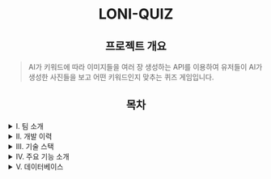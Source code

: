 <!-- 마크다운 작성 시 html 코드와 혼합해서 작성해도 되지만 마크다운 코드와 html코드가 붙지 않게 할 것. -->
<h1 align="center">LONI-QUIZ</h1>

<h2 align="center">프로젝트 개요</h2>

>AI가 키워드에 따라 이미지들을 여러 장 생성하는 API를 이용하여 유저들이 AI가 생성한 사진들을 보고 어떤 키워드인지 맞추는 퀴즈 게임입니다.

<!-- 간략한 개요와 함께 강조되는 이미지를 넣으시오. ex) 로고, 메인화면, 동영상(시연)  // 또는 게임 플레이 방법을 간단히 소개하는 것도 좋습니다.  -->

<h2 align="center">목차</h2>

<details>
  <summary>I. 팀 소개</summary>
  <!-- 할 일은 자신이 한 것을 <td>할 일</td> 내부에 <li></li>를 만들어 입력할 것. -->
  <h2 align="center" id = "I_team">[Palm Tree] Team</h2>
  <img alt="palm tree" src="https://github.com/sarimiro56/Markdown_Test/assets/128454837/463b4910-fa09-4f02-90e7-43554b236058" />  
  <p align="center">※ 프로필 이미지를 누르면 해당 GitHub로 이동합니다! </p>
  <Table align="center">
    <tr>
      <td>Github</td>
      <td>이름</td>
      <td>담당</td>
      <td>구현한 것</td>
    </tr>
    <tr>
      <td>
        <a href="https://github.com/bumjun2" target="_blank">
          <img src="https://github.com/bumjun2.png?size=150" alt="bumjun2's GitHub" />
        </a>
      </td>
      <td>정범준</td>
      <td>Project Manager & Backend</td>
      <td>
        <li>DB 생성</li>
      </td>
    </tr>
    <tr>
      <td>
        <a href="https://github.com/smg0218" target="_blank">
          <img src="https://avatars.githubusercontent.com/u/97341527?v=4" width="150" height="150" alt="Ajeabal's GitHub" />
        </a>
      </td>
      <td>이승한</td>
      <td>Backend</td>
      <td>
        <li>채팅 웹소켓 구현</li>
      </td>
    </tr>
    <tr>
      <td>
        <a href="https://github.com/oyg9731" target="_blank">
          <img src="https://github.com/oyg9731.png?size=150" alt="oyg9731's GitHub" />
        </a>
      </td>
      <td>오영석</td>
      <td>FrontEnd</td>
      <td>
        <li>Main(메인화면)</li>
        <li>GamePage(게임방)</li>
      </td>
    </tr>
    <tr>
      <td>
        <a href="https://github.com/YoungHeeSo" target="_blank">
          <img src="https://github.com/YoungHeeSo.png?size=150" alt="YoungHeeSo's GitHub" />
        </a>
      </td>
      <td>박소영</td>
      <td>FrontEnd</td>
      <td>
        <li>login(로그인)</li>
        <li>Join(회원가입)</li>
        <li>MyPage(사용자 프로필)</li>
      </td>
    </tr>
    <tr>
      <td>
        <a href="https://github.com/sarimiro56" target="_blank">
          <img src="https://github.com/sarimiro56.png?size=150" alt="sarimiro56's GitHub" />
        </a>
      </td>
      <td>태은선</td>
      <td>FrontEnd</td>
      <td>
        <li>Lobby(로비)</li>
      </td>
    </tr>
  </Table>
</details>

<details>
  <summary>II. 개발 이력</summary>
  <h2 align="center">개발 이력</h2>
  <p align="center">
    개발기간: 2024년 01월 15일 ~ 2024년 02월 22일
  </p>
  <!-- 이 곳에 개발 일정 달력을 넣어주세요. -->
</details>

<details>
  <summary>III. 기술 스택</summary>
  <h2 align="center">기술 스택</h2>

  <h3 align="center"> Frontend </h3>
  <p align="center">
    <img alt="Javascript" src="https://img.shields.io/badge/-Javascript-F7DF1E?style=flat-square&logo=javascript&logoColor=white" />
    <img alt="React" src="https://img.shields.io/badge/-React-45b8d8?style=flat-square&logo=react&logoColor=white" />
    <img alt="HTML5" src="https://img.shields.io/badge/-HTML5-E34F26?style=flat-square&logo=html5&logoColor=white" /> 
    <img alt="CSS3" src="https://img.shields.io/badge/-CSS3-157286?style=flat-square&logo=css3&logoColor=white" /> 
    <img alt="Bootstrap" src="https://img.shields.io/badge/-Bootstrap-563D7C?style=flat-square&logo=bootstrap&logoColor=white" />
  </p>

  <h3 align="center"> Backend </h3>
  <p align="center">
    <img alt="NodeJS" src="https://img.shields.io/badge/-NodeJS-43853d?style=flat-square&logo=nodedotjs&logoColor=white" />
    <img alt="Java" src="https://img.shields.io/badge/Java-007396?style=flat&logo=Conda-Forge&logoColor=white" />
  </p>

  <h3 align="center"> DB </h3>
  <p align="center">
    <img alt="MariaDb" src="https://img.shields.io/badge/-MariaDB-003545?style=flat-square&logo=mariadb&logoColor=white" />
  </p>

  <h3 align="center"> Tools </h3>
  <p align="center">
    <img alt="GIT" src="https://img.shields.io/badge/-Git-F05032?style=flat-square&logo=git&logoColor=white" />
    <img alt="GitHub" src="https://img.shields.io/badge/-GitHub-181717?style=flat-square&logo=github&logoColor=white" />
    <img alt="Postman" src="https://img.shields.io/badge/-Postman-FF6C37?style=flat-square&logo=postman&logoColor=white" />
  </p>

  <h3 align="center"> Another </h3>
  <p align="center">
    <img alt="Canva" src="https://img.shields.io/badge/Canva-%2300C4CC.svg?style=for-the-badge&logo=Canva&logoColor=white" />
    <img alt="Figma" src="https://img.shields.io/badge/figma-%23F24E1E.svg?style=for-the-badge&logo=figma&logoColor=white" />
    <img alt="KakaoTalk" src="https://img.shields.io/badge/kakaotalk-ffcd00.svg?style=for-the-badge&logo=kakaotalk&logoColor=000000" />
    <img alt="Discord" src="https://img.shields.io/badge/Discord-%235865F2.svg?style=for-the-badge&logo=discord&logoColor=white" />
  </p>
</details>

<details>
  <summary>IV. 주요 기능 소개</summary>
  <h2 align="center">주요 기능 소개</h2>
  <!-- 설명할 때 요약할 부분은 > 를 이용하여 내용을 강조할 것. -->

- /login (로그인)

> 로그인 화면

  <!-- 사진 첨부 -->
- ? (메인)

> 게임 소개 화면

  <!-- 사진 첨부 -->
- /lobby (게임 로비)

> 게임 방 생성 및 입장 이전 화면

  <!-- 사진 첨부 -->
- ? (게임방)

> 게임 하는 곳

  <!-- 사진 첨부 -->
</details>

<details>
  <summary>V. 데이터베이스</summary>
  <h2 align="center">데이터베이스</h2>
  <!-- DB 테이블 사진 필요. -->
  - DB
</details>